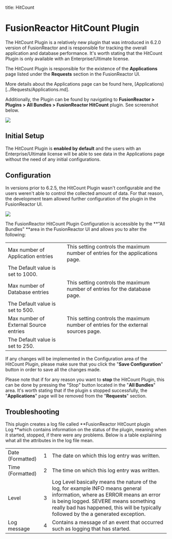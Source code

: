 title: HitCount
# FusionReactor HitCount Plugin


The HitCount Plugin is a relatively new plugin that was introduced in
6.2.0 version of FusionReactor and is responsible for tracking the
overall application and database performance. It's worth stating that
the HitCount Plugin is only available with an Enterprise/Ultimate
license.

The HitCount Plugin is responsible for the existence of
the **Applications** page listed under the **Requests** section in the
FusionReactor UI.

More details about the Applications page can be found
here, [Applications)[../Requests/Applications.md].

Additionally, the Plugin can be found by navigating to **FusionReactor
&gt; Plugins &gt; All Bundles &gt; FusionReactor HitCount**
plugin. See screenshot below.

[![](/attachments/245548214/245548221.jpg)](/attachments/245548214/245548221.jpg)

## Initial Setup

The HitCount Plugin is **enabled by default** and the users with an
Enterprise/Ultimate license will be able to see data in the Applications
page without the need of any initial configurations.

## Configuration

In versions prior to 6.2.5, the HitCount Plugin wasn't configurable and
the users weren't able to control the collected amount of data. For that
reason, the development team allowed further configuration of the plugin
in the FusionReactor UI.

[![](/attachments/245548214/245548236.png)](/attachments/245548214/245548236.png)

The FusionReactor HitCount Plugin Configuration is accessible by the
**"All Bundles" **area in the FusionReactor UI and allows you to alter
the following:

|||
|--- |--- |
|Max number of Application entries|This setting controls the maximum number of entries for the applications page.
The Default value is set to 1000.|
|Max number of Database entries|This setting controls the maximum number of entries for the database page.
The Default value is set to 500.|
|Max number of External Source entries|This setting controls the maximum number of entries for the external sources page.
The Default value is set to 250.|


If any changes will be implemented in the Configuration area of the
HitCount Plugin, please make sure that you click the "**Save
Configuration**" button in order to save all the changes made.

Please note that if for any reason you want to **stop** the HitCount
Plugin, this can be done by pressing the "Stop" button located in the
"**All Bundles**" area. It's worth stating that if the plugin s stopped
successfully, the "**Applications**" page will be removed from the
"**Requests**" section.

## Troubleshooting

This plugin creates a log file called **FusionReactor HitCount plugin
Log **which contains information on the status of the plugin, meaning
when it started, stopped, if there were any problems. Below is a table
explaining what all the attributes in the log file mean.

||||
|--- |--- |--- |
|Date (Formatted)|1|The date on which this log entry was written.|
|Time (Formatted)|2|The time on which this log entry was written.|
|Level|3|Log Level basically means the nature of the log, for example INFO means general information, where as ERROR means an error is being logged. SEVERE means something really bad has happened, this will be typically followed by the a generated exception.|
|Log message|4|Contains a message of an event that occurred such as logging that has started.|
